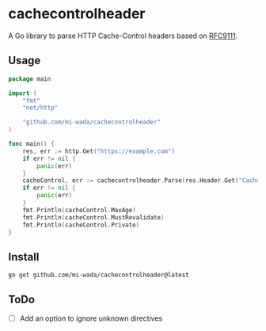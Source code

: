 # cachecontrolheader

A Go library to parse HTTP Cache-Control headers based on [RFC9111](https://datatracker.ietf.org/doc/html/rfc9111.html).

## Usage

```go
package main

import (
	"fmt"
	"net/http"

	"github.com/mi-wada/cachecontrolheader"
)

func main() {
	res, err := http.Get("https://example.com")
	if err != nil {
		panic(err)
	}
	cacheControl, err := cachecontrolheader.Parse(res.Header.Get("Cache-Control"))
	if err != nil {
		panic(err)
	}
	fmt.Println(cacheControl.MaxAge)
	fmt.Println(cacheControl.MustRevalidate)
	fmt.Println(cacheControl.Private)
}
```

## Install

```shell
go get github.com/mi-wada/cachecontrolheader@latest
```

## ToDo

- [ ] Add an option to ignore unknown directives
